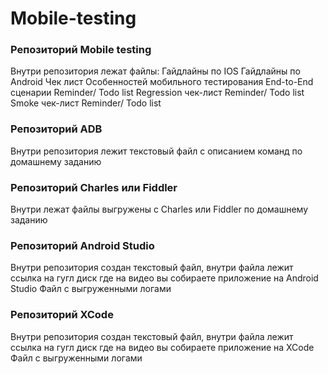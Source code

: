 # Mobile-testing

### Репозиторий Mobile testing
Внутри репозитория лежат файлы:
Гайдлайны по IOS
Гайдлайны по Android
Чек лист Особенностей мобильного тестирования
End-to-End сценарии Reminder/ Todo list
Regression чек-лист Reminder/ Todo list
Smoke чек-лист Reminder/ Todo list
### Репозиторий ADB 
Внутри репозитория лежит текстовый файл с описанием команд по домашнему заданию
### Репозиторий Charles или Fiddler
Внутри лежат файлы выгружены с Charles или Fiddler по домашнему заданию
### Репозиторий Android Studio  
 Внутри репозитория создан текстовый файл, внутри файла лежит ссылка на гугл диск где на видео вы собираете приложение на Android Studio 
Файл с выгруженными логами
### Репозиторий XCode
 Внутри репозитория создан текстовый файл, внутри файла лежит ссылка на гугл диск где на видео вы собираете приложение на XCode
Файл с выгруженными логами
